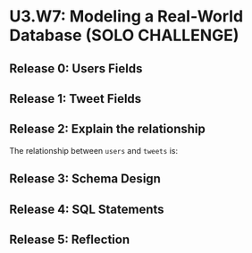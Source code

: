 # U3.W7: Modeling a Real-World Database (SOLO CHALLENGE)

## Release 0: Users Fields
<!-- user_name, compose Tweet, follow -->

## Release 1: Tweet Fields
<!-- updated_at, created_at -->

## Release 2: Explain the relationship
The relationship between `users` and `tweets` is: 
<!-- each user name is displayed with their tweet. Other users are then able to favorite or repost the tweet. -->

## Release 3: Schema Design
<!-- Include your image (inline) of your schema -->

## Release 4: SQL Statements
<!-- Include your SQL Statements. How can you make markdown files show blocks of code? -->

## Release 5: Reflection
<!-- This challenge seemed simple. I just hope i grasped the concept behind understanding twitter 
and the way I represented it in my design. Twitter felt similar to facebook, except that twitter would focus more un just status updating.  -->